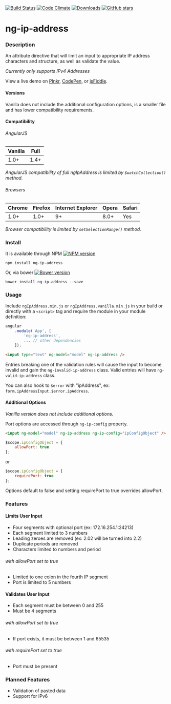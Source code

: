 [![Build Status][build-status-image]][build-status-url]
[![Code Climate][code-climate-image]][code-climate-url]
[![Downloads][downloads-image]][npm-url]
[![GitHub stars][stars-image]][github-url]

# ng-ip-address

### Description

An attribute directive that will limit an input to appropriate IP 
address characters and structure, as well as validate the value.

*Currently only supports IPv4 Addresses*

View a live demo on [Plnkr][plnkr-url], [CodePen][codepen-url], or [jsFiddle][jsfiddle-url].

#### Versions

Vanilla does not include the additional configuration options, is a 
smaller file and has lower compatibility requirements.

#### Compatibility

###### AngularJS

| Vanilla | Full |
| --- | --- |
| 1.0+ | 1.4+ |

*AngularJS compatibility of full ngIpAddress is limited by `$watchCollection()` method.*

###### Browsers

| Chrome | Firefox | Internet Explorer | Opera | Safari |
| --- | --- | --- | --- | --- |
| 1.0+ | 1.0+ | 9+ | 8.0+ | Yes |

*Browser compatibility is limited by `setSelectionRange()` method.*

### Install

It is available through NPM [![NPM version][npm-image]][npm-url]

```text
npm install ng-ip-address
```

Or, via bower [![Bower version][bower-image]][github-url]

```text
bower install ng-ip-address --save
```

### Usage

Include `ngIpAddress.min.js` or `ngIpAddress.vanilla.min.js` in your 
build or directly with a `<script>` tag and require the module in your module definition:

```js
angular  
    .module('App', [  
        'ng-ip-address',
        ... // other dependencies  
    ]);
```

```html
<input type="text" ng-model="model" ng-ip-address />
```

Entries breaking one of the validation rules will cause the input to 
become invalid and gain the `ng-invalid-ip-address` class. Valid entries 
will have `ng-valid-ip-address` class.

You can also hook to `$error` with "ipAddress", ex: `form.ipAddressInput.$error.ipAddress`.

#### Additional Options

*Vanilla version does not include additional options.*

Port options are accessed through `ng-ip-config` property.

```html
<input ng-model="model" ng-ip-address ng-ip-config="ipConfigObject" />
```

```js
$scope.ipConfigObject = {
    allowPort: true
};
```
or
```js
$scope.ipConfigObject = {
    requirePort: true
};
```

Options default to false and setting requirePort to true overrides allowPort.

### Features

#### Limits User Input

* Four segments with optional port (ex: 172.16.254.1:24213)
* Each segment limited to 3 numbers
* Leading zeroes are removed (ex: 2.02 will be turned into 2.2)
* Duplicate periods are removed
* Characters limited to numbers and period

###### *with allowPort set to true*

* Limited to one colon in the fourth IP segment
* Port is limited to 5 numbers

#### Validates User Input

* Each segment must be between 0 and 255
* Must be 4 segments

###### *with allowPort set to true*

* If port exists, it must be between 1 and 65535

###### *with requirePort set to true*

* Port must be present

### Planned Features

* Validation of pasted data
* Support for IPv6

[bower-image]: https://img.shields.io/bower/v/ng-ip-address.svg
[stars-image]: https://img.shields.io/github/stars/CautemocSg/ng-ip-address.svg?style=social
[github-url]: https://github.com/CautemocSg/ng-ip-address/stargazers
[npm-image]: http://img.shields.io/npm/v/ng-ip-address.svg
[downloads-image]: http://img.shields.io/npm/dm/ng-ip-address.svg
[npm-url]: https://npmjs.org/package/ng-ip-address
[code-climate-image]: https://codeclimate.com/github/CautemocSg/ng-ip-address/badges/gpa.svg
[code-climate-url]: https://codeclimate.com/github/CautemocSg/ng-ip-address
[build-status-image]: https://travis-ci.org/CautemocSg/ng-ip-address.svg?branch=master
[build-status-url]: https://travis-ci.org/CautemocSg/ng-ip-address

[plnkr-url]: http://plnkr.co/edit/7n2muGs78kXqIx7MHB7E?p=preview
[codepen-url]: http://codepen.io/CautemocSg/pen/Wxrywm
[jsfiddle-url]: https://jsfiddle.net/CautemocSg/dcdrgnnh/
